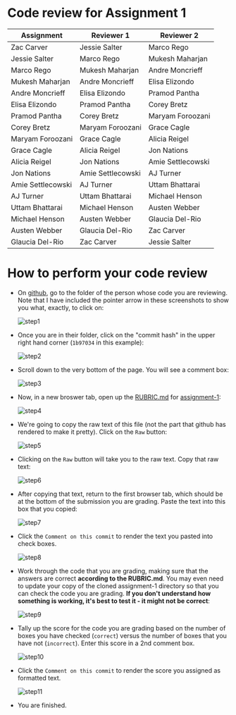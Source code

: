 # Code review for Assignment 1

Assignment|Reviewer 1|Reviewer 2
----------|----------|----------
Zac Carver|Jessie Salter|Marco Rego
Jessie Salter|Marco Rego|Mukesh Maharjan
Marco Rego|Mukesh Maharjan|Andre Moncrieff
Mukesh Maharjan|Andre Moncrieff|Elisa Elizondo
Andre Moncrieff|Elisa Elizondo|Pramod Pantha
Elisa Elizondo|Pramod Pantha|Corey Bretz
Pramod Pantha|Corey Bretz|Maryam Foroozani
Corey Bretz|Maryam Foroozani|Grace Cagle
Maryam Foroozani|Grace Cagle|Alicia Reigel
Grace Cagle|Alicia Reigel|Jon Nations
Alicia Reigel|Jon Nations|Amie Settlecowski
Jon Nations|Amie Settlecowski|AJ Turner
Amie Settlecowski|AJ Turner|Uttam Bhattarai
AJ Turner|Uttam Bhattarai|Michael Henson
Uttam Bhattarai|Michael Henson|Austen Webber
Michael Henson|Austen Webber|Glaucia Del-Rio
Austen Webber|Glaucia Del-Rio|Zac Carver
Glaucia Del-Rio|Zac Carver|Jessie Salter

# How to perform your code review

* On [github](https://github.com), go to the folder of the person whose code you are reviewing.  Note that I have included the pointer arrow in these screenshots to show you what, exactly, to click on:

    ![step1](images/step1.png)

* Once you are in their folder, click on the "commit hash" in the upper right hand corner (`1b97034` in this example):

    ![step2](images/step2.png)

* Scroll down to the very bottom of the page.  You will see a comment box:

    ![step3](images/step3.png)

* Now, in a new broswer tab, open up the [RUBRIC.md](https://github.com/biolprogramming/assignment-1/blob/master/RUBRIC.md) for [assignment-1](https://github.com/biolprogramming/assignment-1):

    ![step4](images/step4.png)

* We're going to copy the raw text of this file (not the part that github has rendered to make it pretty).  Click on the `Raw` button:

    ![step5](images/step5.png)

* Clicking on the `Raw` button will take you to the raw text.  Copy that raw text:

    ![step6](images/step6.png)

* After copying that text, return to the first browser tab, which should be at the bottom of the submission you are grading. Paste the text into this box that you copied:

    ![step7](images/step7.png)

* Click the `Comment on this commit` to render the text you pasted into check boxes.

    ![step8](images/step8.png)

* Work through the code that you are grading, making sure that the answers are correct **according to the RUBRIC.md**.  You may even need to update your copy of the cloned assignment-1 directory so that you can check the code you are grading.  **If you don't understand how something is working, it's best to test it - it might not be correct**:

    ![step9](images/step9.png)

* Tally up the score for the code you are grading based on the number of boxes you have checked (`correct`) versus the number of boxes that you have not (`incorrect`). Enter this score in a 2nd comment box.

    ![step10](images/step10.png)

* Click the `Comment on this commit` to render the score you assigned as formatted text.

    ![step11](images/step11.png)

* You are finished.
